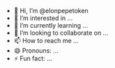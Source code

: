 - 👋 Hi, I’m @elonpepetoken
- 👀 I’m interested in ...
- 🌱 I’m currently learning ...
- 💞️ I’m looking to collaborate on ...
- 📫 How to reach me ...
- 😄 Pronouns: ...
- ⚡ Fun fact: ...

<!---
elonpepetoken/elonpepetoken is a ✨ special ✨ repository because its `README.md` (this file) appears on your GitHub profile.
You can click the Preview link to take a look at your changes.
--->

